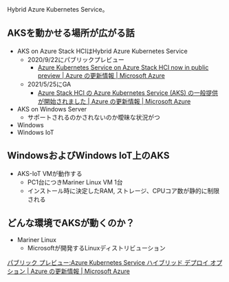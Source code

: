 Hybrid Azure Kubernetes Service。

## AKSを動かせる場所が広がる話
- AKS on Azure Stack HCIはHybrid Azure Kubernetes Service
	- 2020/9/22にパブリックプレビュー
		- [Azure Kubernetes Service on Azure Stack HCI now in public preview | Azure の更新情報 | Microsoft Azure](https://azure.microsoft.com/ja-jp/updates/azure-kubernetes-service-on-azure-stack-hci-now-in-public-preview/)
	- 2021/5/25にGA
		- [Azure Stack HCI の Azure Kubernetes Service (AKS) の一般提供が開始されました | Azure の更新情報 | Microsoft Azure](https://azure.microsoft.com/ja-jp/updates/azure-kubernetes-service-aks-on-azure-stack-hci-is-now-generally-available/)
- AKS on Windows Server
	- サポートされるのかされないのか曖昧な状況がつ
- Windows
- Windows IoT

## WindowsおよびWindows IoT上のAKS
- AKS-IoT VMが動作する
	- PC1台につきMariner Linux VM 1台
	- インストール時に決定したRAM, ストレージ、CPUコア数が静的に制限される

## どんな環境でAKSが動くのか？
- Mariner Linux
	- Microsoftが開発するLinuxディストリビューション

[パブリック プレビュー:Azure Kubernetes Service ハイブリッド デプロイ オプション | Azure の更新情報 | Microsoft Azure](https://azure.microsoft.com/ja-jp/updates/public-preview-azure-kubernetes-service-hybrid-deployment-options/)


